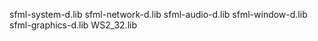 sfml-system-d.lib
sfml-network-d.lib
sfml-audio-d.lib
sfml-window-d.lib
sfml-graphics-d.lib
WS2_32.lib
